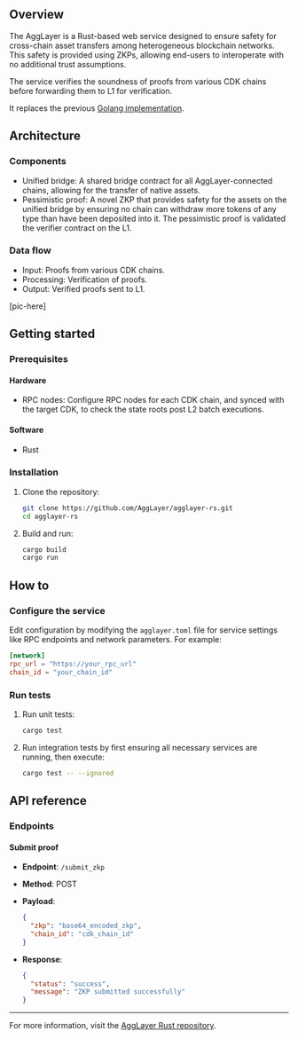 ## Overview

The AggLayer is a Rust-based web service designed to ensure safety for cross-chain asset transfers among heterogeneous blockchain networks. This safety is provided using ZKPs, allowing end-users to interoperate with no additional trust assumptions.  

The service verifies the soundness of proofs from various CDK chains before forwarding them to L1 for verification.

It replaces the previous [Golang implementation](agglayer-go.md).

## Architecture

### Components

- Unified bridge: A shared bridge contract for all AggLayer-connected chains, allowing for the transfer of native assets.
- Pessimistic proof: A novel ZKP that provides safety for the assets on the unified bridge by ensuring no chain can withdraw more tokens of any type than have been deposited into it. The pessimistic proof is validated the verifier contract on the L1. 

### Data flow

- Input: Proofs from various CDK chains.
- Processing: Verification of proofs.
- Output: Verified proofs sent to L1.

[pic-here]

## Getting started

### Prerequisites

#### Hardware 

- RPC nodes: Configure RPC nodes for each CDK chain, and synced with the target CDK, to check the state roots post L2 batch executions.

#### Software

- Rust

### Installation

1. Clone the repository:

      ```sh
      git clone https://github.com/AggLayer/agglayer-rs.git
      cd agglayer-rs
      ```

2. Build and run:

      ```sh
      cargo build
      cargo run
      ```

## How to

### Configure the service

Edit configuration by modifying the `agglayer.toml` file for service settings like RPC endpoints and network parameters. For example:

```toml
[network]
rpc_url = "https://your_rpc_url"
chain_id = "your_chain_id"
```

### Run tests

1. Run unit tests:

      ```sh
      cargo test
      ```

2. Run integration tests by first ensuring all necessary services are running, then execute:

      ```sh
      cargo test -- --ignored
      ```

## API reference

### Endpoints

#### Submit proof

- **Endpoint**: `/submit_zkp`
- **Method**: POST
- **Payload**: 

     ```json
     {
       "zkp": "base64_encoded_zkp",
       "chain_id": "cdk_chain_id"
     }
     ```

- **Response**:

     ```json
     {
       "status": "success",
       "message": "ZKP submitted successfully"
     }
     ```

---

For more information, visit the [AggLayer Rust repository](https://github.com/AggLayer/agglayer-rs).